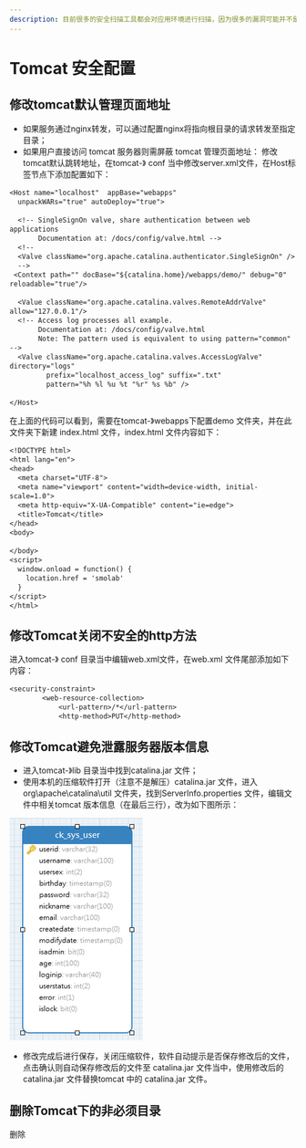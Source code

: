 ```yaml
---
description: 目前很多的安全扫描工具都会对应用环境进行扫描，因为很多的漏洞可能并不是你的代码的漏洞，而是你系统运行环境的漏洞。
---
```


# Tomcat 安全配置

## 修改tomcat默认管理页面地址

* 如果服务通过nginx转发，可以通过配置nginx将指向根目录的请求转发至指定目录；
* 如果用户直接访问 tomcat 服务器则需屏蔽 tomcat 管理页面地址： 修改tomcat默认跳转地址，在tomcat-》 conf 当中修改server.xml文件，在Host标签节点下添加配置如下：

```markup
<Host name="localhost"  appBase="webapps"  
  unpackWARs="true" autoDeploy="true">  
  
  <!-- SingleSignOn valve, share authentication between web applications  
       Documentation at: /docs/config/valve.html -->  
  <!--  
  <Valve className="org.apache.catalina.authenticator.SingleSignOn" />  
  -->  
 <Context path="" docBase="${catalina.home}/webapps/demo/" debug="0" reloadable="true"/>  
  
  <Value className="org.apache.catalina.valves.RemoteAddrValve" allow="127.0.0.1"/>  
  <!-- Access log processes all example.  
       Documentation at: /docs/config/valve.html  
       Note: The pattern used is equivalent to using pattern="common" -->  
  <Valve className="org.apache.catalina.valves.AccessLogValve" directory="logs"  
         prefix="localhost_access_log" suffix=".txt"  
         pattern="%h %l %u %t "%r" %s %b" />  
  
</Host>  
```

在上面的代码可以看到，需要在tomcat-》webapps下配置demo 文件夹，并在此文件夹下新建 index.html 文件，index.html 文件内容如下：

```markup
<!DOCTYPE html>  
<html lang="en">  
<head>  
  <meta charset="UTF-8">  
  <meta name="viewport" content="width=device-width, initial-scale=1.0">  
  <meta http-equiv="X-UA-Compatible" content="ie=edge">  
  <title>Tomcat</title>  
</head>  
<body>  
    
</body>  
<script>  
  window.onload = function() {  
    location.href = 'smolab'  
  }  
</script>  
</html>

```

## 修改Tomcat关闭不安全的http方法

进入tomcat-》 conf 目录当中编辑web.xml文件，在web.xml 文件尾部添加如下内容：

```markup
<security-constraint>    
        <web-resource-collection>    
            <url-pattern>/*</url-pattern>    
            <http-method>PUT</http-method>    

```

## 修改Tomcat避免泄露服务器版本信息

* 进入tomcat-》lib 目录当中找到catalina.jar 文件；
* 使用本机的压缩软件打开（注意不是解压）catalina.jar 文件，进入 org\apache\catalina\util 文件夹，找到ServerInfo.properties 文件，编辑文件中相关tomcat 版本信息（在最后三行），改为如下图所示：

![&#x4FEE;&#x6539;&#x540E;&#x7684;&#x670D;&#x52A1;&#x5668;&#x4FE1;&#x606F;](../.gitbook/assets/image.png)



* 修改完成后进行保存，关闭压缩软件，软件自动提示是否保存修改后的文件，点击确认则自动保存修改后的文件至 catalina.jar 文件当中，使用修改后的catalina.jar 文件替换tomcat 中的 catalina.jar 文件。

## 删除Tomcat下的非必须目录

删除

